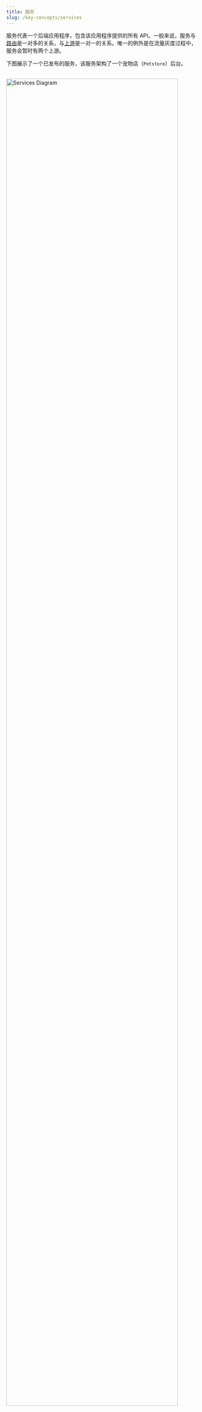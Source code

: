 ```yaml
---
title: 服务
slug: /key-concepts/services
---
```


服务代表一个后端应用程序，包含该应用程序提供的所有 API。一般来说，服务与[路由](routes.md)是一对多的关系，与[上游](upstreams.md)是一对一的关系。唯一的例外是在流量灰度过程中，服务会暂时有两个上游。

下图展示了一个已发布的服务，该服务架构了一个宠物店（`Petstore`）后台。

<br />
<div style={{textAlign: 'center'}}>
<img src="https://static.apiseven.com/uploads/2024/03/19/5xIGO6Nu_%E6%9C%8D%E5%8A%A1%E6%A6%82%E5%BF%B5.png" alt="Services Diagram" width=" 95%" />
</div>
<br /><br />

:::warning

对于熟悉 Apache APISIX 的人来说，需要注意的是，API7 企业版中的服务对象与 Apache APISIX 中的服务对象是不同的。

:::

## 高可用性

为简单起见，上述示例只将流量导向唯一的上游节点。不过，你可以根据需要添加更多上游节点，以保持运行顺畅并对用户做出响应，同时避免单点故障。你还可以使用服务发现功能动态获取最新的上游节点。详情参阅[确保上游高可用性](../best-practices/upstream-ha.md)。

## 服务状态

一个服务可以有多个版本，每个版本有三种状态：模板、已发布和历史。这些状态代表了服务的整个 API 生命周期。每个服务都有自己的版本号体系。如果版本号相同，则说明服务的表现完全相同。

### 模板

模板是初始状态，代表最新的未发布配置草案。模板中的 API 不可访问，也没有特定的版本号。

### 已发布

将模板发布到网关组会创建一个具有唯一版本号的已激活版本。已发布版本中的 API 和网关组绑定，用户可以访问网关组内的 API，但是只能编辑其运行时配置（主机、路径前缀和上游节点）。更新正在运行中的 API 时，必须发布新的服务版本。模板更改不会影响已发布的版本。

### 历史

发布新版本时，以前的版本会转换为历史版本。请注意，一个服务不能同时在网关组中拥有两个已激活版本，但不同的网关组可以同时运行不同的版本。

历史版本为问题追踪提供了对过去配置的可见性，但不可编辑。它们主要用于紧急回滚。

历史版本不包括[运行时配置](#运行时配置)。回滚时会保留当前值。

## 运行时配置

以下配置被归类为运行时配置。这是因为当同一服务版本发布到不同网关组时，它们可能会有不同的值，而且可以在网关组内直接编辑。这些配置并不构成不同的版本。

- 上游节点
- 服务发现
- 服务主机
- 路径前缀

:::info

例如

- 测试环境中的 API URL 是 `https://api7-test.ai/v1/pet`，节点地址是 `127.0.0.1:80`。
- 生产环境中的 API URL 是 `https://api7.ai/petstore/pet`，节点地址是 `192.168.0.1:80`。

:::

## 相关阅读

- [API 版本控制最佳实践](../best-practices/api-version-control.md)
- [发布服务](../getting-started/publish-service.md)
- [回滚服务](../getting-started/rollback-service.md)
